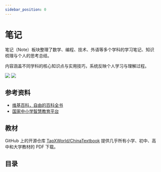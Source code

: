 ```yaml
---
sidebar_position: 0
---
```


# 笔记

笔记（Note）板块整理了数学、编程、技术、外语等多个学科的学习笔记、知识梳理与个人的思考总结。

内容涵盖不同学科的核心知识点与实用技巧，系统反映个人学习与理解过程。

![](/img/header/note-light.png#gh-light-mode-only)
![](/img/header/note-dark.png#gh-dark-mode-only)

## 参考资料

- [维基百科，自由的百科全书](https://zh.wikipedia.org/zh-cn/Wikipedia:首页)
- [国家中小学智慧教育平台](https://basic.smartedu.cn)

## 教材

GitHub 上的开源仓库 [TapXWorld/ChinaTextbook](https://github.com/TapXWorld/ChinaTextbook/tree/master) 提供几乎所有小学、初中、高中和大学教材的 PDF 下载。

## 目录

<DocCardList />
